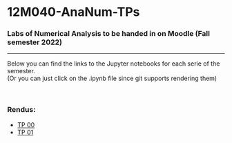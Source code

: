 # 12M040-AnaNum-TPs
### Labs of Numerical Analysis to be handed in on Moodle (Fall semester 2022)

---

Below you can find the links to the Jupyter notebooks for each serie of the semester.  
(Or you can just click on the .ipynb file since git supports rendering them)

<br/>

### Rendus:

- [TP 00](https://nbviewer.org/github/David-Kyrat/12M040-AnaNum-TPs/blob/master/TP00.ipynb)
- [TP 01](https://nbviewer.org/github/David-Kyrat/12M040-AnaNum-TPs/blob/master/TP01.ipynb)
